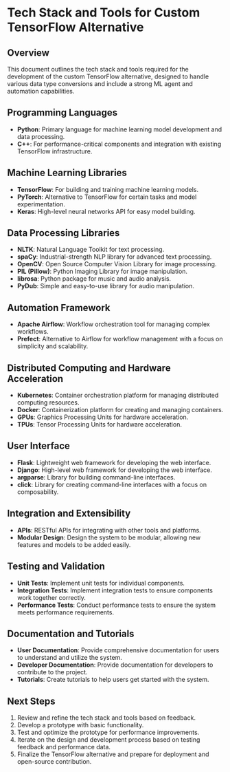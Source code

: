 # Tech Stack and Tools for Custom TensorFlow Alternative

## Overview
This document outlines the tech stack and tools required for the development of the custom TensorFlow alternative, designed to handle various data type conversions and include a strong ML agent and automation capabilities.

## Programming Languages
- **Python**: Primary language for machine learning model development and data processing.
- **C++**: For performance-critical components and integration with existing TensorFlow infrastructure.

## Machine Learning Libraries
- **TensorFlow**: For building and training machine learning models.
- **PyTorch**: Alternative to TensorFlow for certain tasks and model experimentation.
- **Keras**: High-level neural networks API for easy model building.

## Data Processing Libraries
- **NLTK**: Natural Language Toolkit for text processing.
- **spaCy**: Industrial-strength NLP library for advanced text processing.
- **OpenCV**: Open Source Computer Vision Library for image processing.
- **PIL (Pillow)**: Python Imaging Library for image manipulation.
- **librosa**: Python package for music and audio analysis.
- **PyDub**: Simple and easy-to-use library for audio manipulation.

## Automation Framework
- **Apache Airflow**: Workflow orchestration tool for managing complex workflows.
- **Prefect**: Alternative to Airflow for workflow management with a focus on simplicity and scalability.

## Distributed Computing and Hardware Acceleration
- **Kubernetes**: Container orchestration platform for managing distributed computing resources.
- **Docker**: Containerization platform for creating and managing containers.
- **GPUs**: Graphics Processing Units for hardware acceleration.
- **TPUs**: Tensor Processing Units for hardware acceleration.

## User Interface
- **Flask**: Lightweight web framework for developing the web interface.
- **Django**: High-level web framework for developing the web interface.
- **argparse**: Library for building command-line interfaces.
- **click**: Library for creating command-line interfaces with a focus on composability.

## Integration and Extensibility
- **APIs**: RESTful APIs for integrating with other tools and platforms.
- **Modular Design**: Design the system to be modular, allowing new features and models to be added easily.

## Testing and Validation
- **Unit Tests**: Implement unit tests for individual components.
- **Integration Tests**: Implement integration tests to ensure components work together correctly.
- **Performance Tests**: Conduct performance tests to ensure the system meets performance requirements.

## Documentation and Tutorials
- **User Documentation**: Provide comprehensive documentation for users to understand and utilize the system.
- **Developer Documentation**: Provide documentation for developers to contribute to the project.
- **Tutorials**: Create tutorials to help users get started with the system.

## Next Steps
1. Review and refine the tech stack and tools based on feedback.
2. Develop a prototype with basic functionality.
3. Test and optimize the prototype for performance improvements.
4. Iterate on the design and development process based on testing feedback and performance data.
5. Finalize the TensorFlow alternative and prepare for deployment and open-source contribution.
